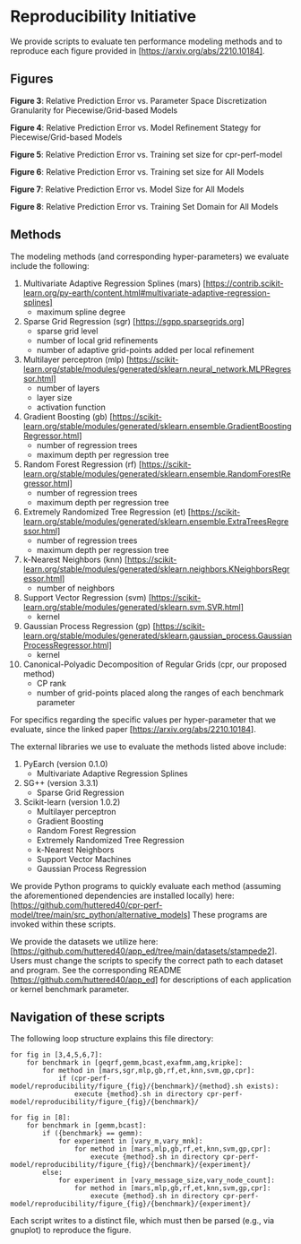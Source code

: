 # Reproducibility Initiative

We provide scripts to evaluate ten performance modeling methods and to reproduce each figure provided in [https://arxiv.org/abs/2210.10184].

## Figures
**Figure 3**: Relative Prediction Error vs. Parameter Space Discretization Granularity for Piecewise/Grid-based Models

**Figure 4**: Relative Prediction Error vs. Model Refinement Stategy for Piecewise/Grid-based Models

**Figure 5**: Relative Prediction Error vs. Training set size for cpr-perf-model

**Figure 6**: Relative Prediction Error vs. Training set size for All Models

**Figure 7**: Relative Prediction Error vs. Model Size for All Models

**Figure 8**: Relative Prediction Error vs. Training Set Domain for All Models

## Methods
The modeling methods (and corresponding hyper-parameters) we evaluate include the following:
1. Multivariate Adaptive Regression Splines (mars) [https://contrib.scikit-learn.org/py-earth/content.html#multivariate-adaptive-regression-splines]
    - maximum spline degree
2. Sparse Grid Regression (sgr) [https://sgpp.sparsegrids.org]
    - sparse grid level
    - number of local grid refinements
    - number of adaptive grid-points added per local refinement
3. Multilayer perceptron (mlp) [https://scikit-learn.org/stable/modules/generated/sklearn.neural_network.MLPRegressor.html]
    - number of layers
    - layer size
    - activation function
4. Gradient Boosting (gb) [https://scikit-learn.org/stable/modules/generated/sklearn.ensemble.GradientBoostingRegressor.html]
    - number of regression trees
    - maximum depth per regression tree
5. Random Forest Regression (rf) [https://scikit-learn.org/stable/modules/generated/sklearn.ensemble.RandomForestRegressor.html]
    - number of regression trees
    - maximum depth per regression tree
6. Extremely Randomized Tree Regression (et) [https://scikit-learn.org/stable/modules/generated/sklearn.ensemble.ExtraTreesRegressor.html]
    - number of regression trees
    - maximum depth per regression tree
7. k-Nearest Neighbors (knn) [https://scikit-learn.org/stable/modules/generated/sklearn.neighbors.KNeighborsRegressor.html]
    - number of neighbors
8. Support Vector Regression (svm) [https://scikit-learn.org/stable/modules/generated/sklearn.svm.SVR.html]
    - kernel
9. Gaussian Process Regression (gp) [https://scikit-learn.org/stable/modules/generated/sklearn.gaussian_process.GaussianProcessRegressor.html]
    - kernel
10. Canonical-Polyadic Decomposition of Regular Grids (cpr, our proposed method)
    - CP rank
    - number of grid-points placed along the ranges of each benchmark parameter

For specifics regarding the specific values per hyper-parameter that we evaluate, since the linked paper [https://arxiv.org/abs/2210.10184].

The external libraries we use to evaluate the methods listed above include:
1. PyEarch (version 0.1.0)
    - Multivariate Adaptive Regression Splines
3. SG++ (version 3.3.1)
    - Sparse Grid Regression
5. Scikit-learn (version 1.0.2)
    - Multilayer perceptron
    - Gradient Boosting
    - Random Forest Regression
    - Extremely Randomized Tree Regression
    - k-Nearest Neighbors
    - Support Vector Machines
    - Gaussian Process Regression

We provide Python programs to quickly evaluate each method (assuming the aforementioned dependencies are installed locally) here: [https://github.com/huttered40/cpr-perf-model/tree/main/src_python/alternative_models]
These programs are invoked within these scripts.

We provide the datasets we utilize here: [https://github.com/huttered40/app_ed/tree/main/datasets/stampede2].
Users must change the scripts to specify the correct path to each dataset and program.
See the corresponding README [https://github.com/huttered40/app_ed] for descriptions of each application or kernel benchmark parameter.

## Navigation of these scripts
The following loop structure explains this file directory:

```
for fig in [3,4,5,6,7]:
    for benchmark in [geqrf,gemm,bcast,exafmm,amg,kripke]:
        for method in [mars,sgr,mlp,gb,rf,et,knn,svm,gp,cpr]:
            if (cpr-perf-model/reproducibility/figure_{fig}/{benchmark}/{method}.sh exists):
                execute {method}.sh in directory cpr-perf-model/reproducibility/figure_{fig}/{benchmark}/

for fig in [8]:
    for benchmark in [gemm,bcast]:
        if ({benchmark} == gemm):
            for experiment in [vary_m,vary_mnk]:
                for method in [mars,mlp,gb,rf,et,knn,svm,gp,cpr]:
                    execute {method}.sh in directory cpr-perf-model/reproducibility/figure_{fig}/{benchmark}/{experiment}/
        else:
            for experiment in [vary_message_size,vary_node_count]:
                for method in [mars,mlp,gb,rf,et,knn,svm,gp,cpr]:
                    execute {method}.sh in directory cpr-perf-model/reproducibility/figure_{fig}/{benchmark}/{experiment}/
```
Each script writes to a distinct file, which must then be parsed (e.g., via gnuplot) to reproduce the figure.
